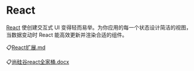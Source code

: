 # React
[React](https://react.docschina.org/) 使创建交互式 UI 变得轻而易举。为你应用的每一个状态设计简洁的视图，当数据变动时 React 能高效更新并渲染合适的组件。

:clipboard:[React扩展.md](file/React扩展.md)

:clipboard:[尚硅谷react全家桶.docx](file/尚硅谷react全家桶.docx)
